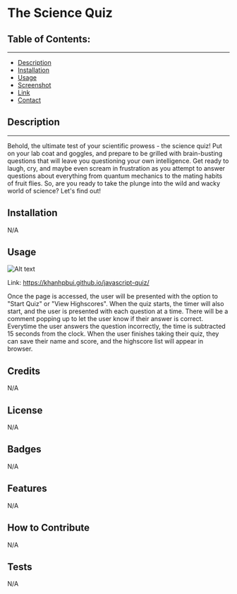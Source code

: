 # The Science Quiz

## Table of Contents:
---

- [Description](#description)
- [Installation](#installation)
- [Usage](#usage)
- [Screenshot](#screenshot)
- [Link](#link)
- [Contact](#contact)

## Description
---
Behold, the ultimate test of your scientific prowess - the science quiz! Put on your lab coat and goggles, and prepare to be grilled with brain-busting questions that will leave you questioning your own intelligence. Get ready to laugh, cry, and maybe even scream in frustration as you attempt to answer questions about everything from quantum mechanics to the mating habits of fruit flies. So, are you ready to take the plunge into the wild and wacky world of science? Let's find out!


## Installation

N/A

## Usage

![Alt text](/Screenshot.png "Javascript Quiz")

Link: https://khanhpbui.github.io/javascript-quiz/

Once the page is accessed, the user will be presented with the option to "Start Quiz" or "View Highscores".
When the quiz starts, the timer will also start, and the user is presented with each question at a time.
There will be a comment popping up to let the user know if their answer is correct. Everytime the user answers the question incorrectly, the time is subtracted 15 seconds from the clock.
When the user finishes taking their quiz, they can save their name and score, and the highscore list will appear in browser.


## Credits

N/A

## License

N/A

## Badges

N/A

## Features

N/A

## How to Contribute

N/A

## Tests

N/A